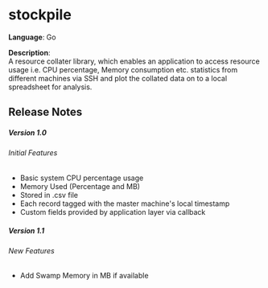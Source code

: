 # stockpile
**Language**: Go  

**Description**:  
A resource collater library, which enables an application to access resource usage i.e. CPU percentage, Memory consumption etc. statistics from different machines via SSH and plot the collated data on to a local spreadsheet for analysis.

## Release Notes
##### Version 1.0
###### Initial Features
- Basic system CPU percentage usage
- Memory Used (Percentage and MB)
- Stored in .csv file
- Each record tagged with the master machine's local timestamp
- Custom fields provided by application layer via callback

##### Version 1.1
###### New Features
- Add Swamp Memory in MB if available
